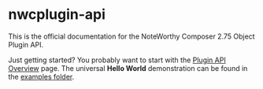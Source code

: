 nwcplugin-api
=============

This is the official documentation for the NoteWorthy Composer 2.75 Object Plugin API.

Just getting started? You probably want to start with the [Plugin API Overview](api/overview.md) page. The universal **Hello World** demonstration can be found in the [examples folder](examples/).
